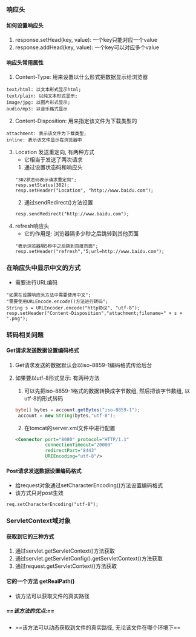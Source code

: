 ### 响应头
#### 如何设置响应头
1. response.setHead(key, value): 一个key只能对应一个value
2. response.addHead(key, value): 一个key可以对应多个value
#### 响应头常用属性
1. Content-Type: 用来设置以什么形式把数据显示给浏览器
```
text/html: 以文本形式显示html;
text/plain: 以纯文本形式显示;
image/jpg: 以图片形式显示;
audio/mp3: 以音乐格式显示
```
2. Content-Disposition: 用来指定该文件为下载类型的
```
attachment: 表示该文件为下载类型;
inline: 表示该文件显示在浏览器中
```
3. Location 发送重定向, 有两种方式
    - 它相当于发送了两次请求
    1. 通过设置状态码和响应头
    ```
    "302状态码表示请求重定向";
    resp.setStatus(302);
    resp.setHeader("Location", "http://www.baidu.com");
    ```
    2. 通过sendRedirect()方法设置
    ```
    resp.sendRedirect("http://www.baidu.com");
    ```
4. refresh响应头
    - 它的作用是: 浏览器隔多少秒之后跳转到其他页面
    ```
    "表示浏览器隔5秒中之后跳到百度页面";
    resp.setHeader("refresh","5;url=http://www.baidu.com");
    ```
### 在响应头中显示中文的方式
- 需要进行URL编码
```
"如果在设置响应头方法中需要使用中文";
"需要使用URLEncode.encode()方法进行转码";
String s = URLEncoder.encode("http协议", "utf-8");
resp.setHeader("Content-Disposition","attachment;filename=" + s + ".png");
```
### 转码相关问题
#### Get请求发送数据设置编码格式
1. Get请求发送的数据默认会以iso-8859-1编码格式传给后台
2. 如果要以utf-8形式显示: 有两种方法
    1. 可以先把iso-8859-1格式的数据转换成字节数组, 然后把该字节数组, 以utf-8的形式转码

    ```java
    byte[] bytes = account.getBytes("iso-8859-1");
     account = new String(bytes,"utf-8");
    ```

    2. 在tomcat的server.xml文件中进行配置
    ```xml
    <Connector port="8080" protocol="HTTP/1.1"
               connectionTimeout="20000"
               redirectPort="8443"
               URIEncoding="utf-8"/>
    ```
#### Post请求发送数据设置编码格式
- 给request对象通过setCharacterEncoding()方法设置编码格式
- 该方式只对post生效
```
req.setCharacterEncoding("utf-8");
```
### ServletContext域对象
#### 获取到它的三种方式
1. 通过servlet.getServletContext()方法获取
2. 通过servlet.getServletConfig().getServletContext()方法获取
3. 通过request.getServletContext()方法获取
#### 它的一个方法 getRealPath()
- 该方法可以获取文件的真实路径
##### ==该方法的优点:==
- ==该方法可以动态获取到文件的真实路径, 无论该文件在哪个环境下==
